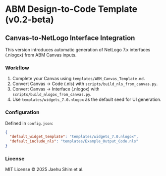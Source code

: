 # ABM Design-to-Code Template (v0.2-beta)
## Canvas-to-NetLogo Interface Integration

This version introduces automatic generation of NetLogo 7.x interfaces (.nlogox) from ABM Canvas inputs.

### Workflow
1. Complete your Canvas using `templates/ABM_Canvas_Template.md`.
2. Convert Canvas → Code (.nls) with `scripts/build_nls_from_canvas.py`.
3. Convert Canvas → Interface (.nlogox) with `scripts/build_nlogox_from_canvas.py`.
4. Use `templates/widgets_7.0.nlogox` as the default seed for UI generation.

### Configuration
Defined in `config.json`:
```json
{
  "default_widget_template": "templates/widgets_7.0.nlogox",
  "default_include_nls": "templates/Example_Output_Code.nls"
}
```

### License
MIT License © 2025 Jaehu Shim et al.

